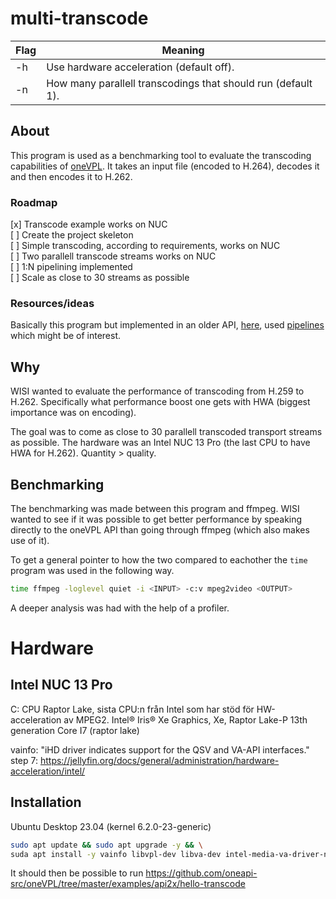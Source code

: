 # multi-transcode

| Flag | Meaning                                                      |
|------|--------------------------------------------------------------|
| -h   | Use hardware acceleration (default off).                     |
| -n   | How many parallell transcodings that should run (default 1). |

## About
This program is used as a benchmarking tool to evaluate the transcoding capabilities of [oneVPL](https://spec.oneapi.io/onevpl/latest/index.html). It takes an input file (encoded to H.264), decodes it and then encodes it to H.262.

### Roadmap
[x] Transcode example works on NUC  
[ ] Create the project skeleton  
[ ] Simple transcoding, according to requirements, works on NUC  
[ ] Two parallell transcode streams works on NUC  
[ ] 1:N pipelining implemented  
[ ] Scale as close to 30 streams as possible  

### Resources/ideas
Basically this program but implemented in an older API, [here](https://github.com/Intel-Media-SDK/MediaSDK/tree/master/samples/sample_multi_transcode), used [pipelines](https://www.intel.com/content/www/us/en/developer/articles/technical/exploring-1n-transcoding-pipelines-with-intel-media-server-studio.html) which might be of interest.

## Why
WISI wanted to evaluate the performance of transcoding from H.259 to H.262. Specifically what performance boost one gets with HWA (biggest importance was on encoding).

The goal was to come as close to 30 parallell transcoded transport streams as possible. The hardware was an Intel NUC 13 Pro (the last CPU to have HWA for H.262). Quantity > quality.

## Benchmarking
The benchmarking was made between this program and ffmpeg. WISI wanted to see if it was possible to get better performance by speaking directly to the oneVPL API than going through ffmpeg (which also makes use of it).

To get a general pointer to how the two compared to eachother the `time` program was used in the following way.
~~~bash
time ffmpeg -loglevel quiet -i <INPUT> -c:v mpeg2video <OUTPUT>
~~~

A deeper analysis was had with the help of a profiler.

# Hardware

## Intel NUC 13 Pro
C: CPU Raptor Lake, sista CPU:n från Intel som har stöd för HW-acceleration av MPEG2.
Intel® Iris® Xe Graphics, Xe, Raptor Lake-P
13th generation Core I7 (raptor lake)

vainfo: "iHD driver indicates support for the QSV and VA-API interfaces."
step 7: https://jellyfin.org/docs/general/administration/hardware-acceleration/intel/

## Installation
Ubuntu Desktop 23.04 (kernel 6.2.0-23-generic)

~~~bash
sudo apt update && sudo apt upgrade -y && \
suda apt install -y vainfo libvpl-dev libva-dev intel-media-va-driver-no-free
~~~

It should then be possible to run https://github.com/oneapi-src/oneVPL/tree/master/examples/api2x/hello-transcode

